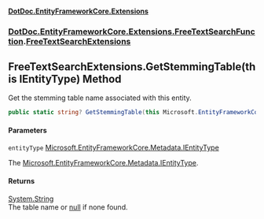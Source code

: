 #### [DotDoc\.EntityFrameworkCore\.Extensions](index.md 'index')
### [DotDoc\.EntityFrameworkCore\.Extensions\.FreeTextSearchFunction](DotDoc.EntityFrameworkCore.Extensions.FreeTextSearchFunction.md 'DotDoc\.EntityFrameworkCore\.Extensions\.FreeTextSearchFunction').[FreeTextSearchExtensions](FreeTextSearchExtensions.md 'DotDoc\.EntityFrameworkCore\.Extensions\.FreeTextSearchFunction\.FreeTextSearchExtensions')

## FreeTextSearchExtensions\.GetStemmingTable\(this IEntityType\) Method

Get the stemming table name associated with this entity\.

```csharp
public static string? GetStemmingTable(this Microsoft.EntityFrameworkCore.Metadata.IEntityType entityType);
```
#### Parameters

<a name='DotDoc.EntityFrameworkCore.Extensions.FreeTextSearchFunction.FreeTextSearchExtensions.GetStemmingTable(thisMicrosoft.EntityFrameworkCore.Metadata.IEntityType).entityType'></a>

`entityType` [Microsoft\.EntityFrameworkCore\.Metadata\.IEntityType](https://learn.microsoft.com/en-us/dotnet/api/microsoft.entityframeworkcore.metadata.ientitytype 'Microsoft\.EntityFrameworkCore\.Metadata\.IEntityType')

The [Microsoft\.EntityFrameworkCore\.Metadata\.IEntityType](https://learn.microsoft.com/en-us/dotnet/api/microsoft.entityframeworkcore.metadata.ientitytype 'Microsoft\.EntityFrameworkCore\.Metadata\.IEntityType')\.

#### Returns
[System\.String](https://learn.microsoft.com/en-us/dotnet/api/system.string 'System\.String')  
The table name or [null](https://docs.microsoft.com/en-us/dotnet/csharp/language-reference/keywords/null 'https://docs\.microsoft\.com/en\-us/dotnet/csharp/language\-reference/keywords/null') if none found\.